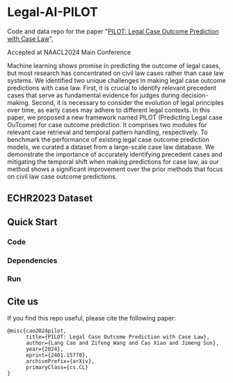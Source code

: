 # Legal-AI-PILOT

Code and data repo for the paper "[PILOT: Legal Case Outcome Prediction with Case Law](https://arxiv.org/abs/2401.15770)",

Accepted at NAACL2024 Main Conference

Machine learning shows promise in predicting the outcome of legal cases, but most research has concentrated on civil law cases rather than case law systems. We identified two unique challenges in making legal case outcome predictions with case law. First, it is crucial to identify relevant precedent cases that serve as fundamental evidence for judges during decision-making. Second, it is necessary to consider the evolution of legal principles over time, as early cases may adhere to different legal contexts. In this paper, we proposed a new framework named PILOT (PredictIng Legal case OuTcome) for case outcome prediction. It comprises two modules for relevant case retrieval and temporal pattern handling, respectively. To benchmark the performance of existing legal case outcome prediction models, we curated a dataset from a large-scale case law database. We demonstrate the importance of accurately identifying precedent cases and mitigating the temporal shift when making predictions for case law, as our method shows a significant improvement over the prior methods that focus on civil law case outcome predictions.


## ECHR2023 Dataset

## Quick Start

### Code

### Dependencies

### Run


## Cite us

If you find this repo useful, please cite the following paper:

```
@misc{cao2024pilot,
      title={PILOT: Legal Case Outcome Prediction with Case Law}, 
      author={Lang Cao and Zifeng Wang and Cao Xiao and Jimeng Sun},
      year={2024},
      eprint={2401.15770},
      archivePrefix={arXiv},
      primaryClass={cs.CL}
}
```
